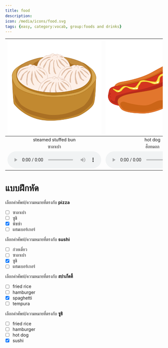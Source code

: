 ```yaml
---
title: food
description: 
icon: /media/icons/food.svg
tags: {easy, category:vocab, group:foods and drinks}
---
```


<div class="carrousel">


|![](/media/img/food/steamed&#x20;stuffed&#x20;bun.svg)|![](/media/img/food/hot&#x20;dog.svg)|![](/media/img/food/tempura.svg)|![](/media/img/food/macaroni.svg)|![](/media/img/food/fried&#x20;rice.svg)|![](/media/img/food/noodle.svg)|![](/media/img/food/spaghetti.svg)|![](/media/img/food/fried&#x20;egg.svg)|![](/media/img/food/hamburger.svg)|![](/media/img/food/sushi.svg)|![](/media/img/food/pizza.svg)|
| :----: | :----: | :----: | :----: | :----: | :----: | :----: | :----: | :----: | :----: | :----: |
|steamed&#x20;stuffed&#x20;bun|hot&#x20;dog|tempura|macaroni|fried&#x20;rice|noodle|spaghetti|fried&#x20;egg|hamburger|sushi|pizza|
|ซาลาเปา|ฮ็อทดอก|เทมปุระ|มักกะโรนี|ข้าวผัด|ก๋วยเตี๋ยว|สปาเก็ตตี้|ไข่เจียว|แฮมเบอร์เกอร์|ซูชิ|พิซซ่า|
|![](/media/audio/steamed&#x20;stuffed&#x20;bun.mp3)|![](/media/audio/hot&#x20;dog.mp3)|![](/media/audio/tempura.mp3)|![](/media/audio/macaroni.mp3)|![](/media/audio/fried&#x20;rice.mp3)|![](/media/audio/noodle.mp3)|![](/media/audio/spaghetti.mp3)|![](/media/audio/fried&#x20;egg.mp3)|![](/media/audio/hamburger.mp3)|![](/media/audio/sushi.mp3)|![](/media/audio/pizza.mp3)|

</div>



# แบบฝึกหัด


 เลือกคำศัพท์/ความหมายที่ตรงกับ **pizza**
 - [ ] ซาลาเปา
 - [ ] ซูชิ
 - [x] พิซซ่า
 - [ ] แฮมเบอร์เกอร์

 เลือกคำศัพท์/ความหมายที่ตรงกับ **sushi**
 - [ ] ก๋วยเตี๋ยว
 - [ ] ซาลาเปา
 - [x] ซูชิ
 - [ ] แฮมเบอร์เกอร์

 เลือกคำศัพท์/ความหมายที่ตรงกับ **สปาเก็ตตี้**
 - [ ] fried&#x20;rice
 - [ ] hamburger
 - [x] spaghetti
 - [ ] tempura

 เลือกคำศัพท์/ความหมายที่ตรงกับ **ซูชิ**
 - [ ] fried&#x20;rice
 - [ ] hamburger
 - [ ] hot&#x20;dog
 - [x] sushi
